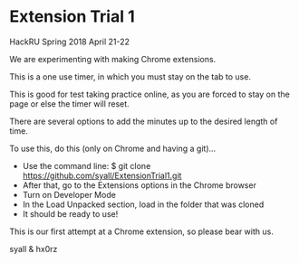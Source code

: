# Extension Trial 1
HackRU Spring 2018 April 21-22

We are experimenting with making Chrome extensions.

This is a one use timer, in which you must stay on the tab to use.

This is good for test taking practice online, as you are forced to stay on the page or else the timer will reset.

There are several options to add the minutes up to the desired length of time.

To use this, do this (only on Chrome and having a git)...
- Use the command line: $ git clone https://github.com/syall/ExtensionTrial1.git
- After that, go to the Extensions options in the Chrome browser
- Turn on Developer Mode
- In the Load Unpacked section, load in the folder that was cloned
- It should be ready to use!

This is our first attempt at a Chrome extension, so please bear with us.

syall & hx0rz
